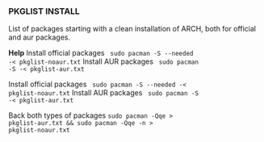 <h3>PKGLIST INSTALL</h3>
List of packages starting with a clean installation of ARCH, both for official and aur packages.

<b>Help</b> 
Install official packages
<code> sudo pacman -S --needed -< pkglist-noaur.txt</code>
Install AUR packages
<code> sudo pacman -S -< pkglist-aur.txt</code>

Install official packages
<code> sudo pacman -S --needed -< pkglist-noaur.txt</code>
Install AUR packages
<code> sudo pacman -S -< pkglist-aur.txt</code>

Back both types of packages
<code>sudo pacman -Qqe > pkglist-aur.txt && sudo pacman -Qqe -n > pkglist-noaur.txt</code>



